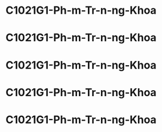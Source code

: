 # C1021G1-Ph-m-Tr-n-ng-Khoa
# C1021G1-Ph-m-Tr-n-ng-Khoa
# C1021G1-Ph-m-Tr-n-ng-Khoa
# C1021G1-Ph-m-Tr-n-ng-Khoa
# C1021G1-Ph-m-Tr-n-ng-Khoa

